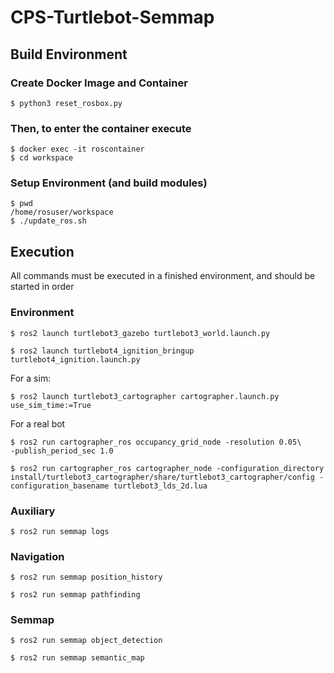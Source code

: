 # CPS-Turtlebot-Semmap

## Build Environment

### Create Docker Image and Container
```shell
$ python3 reset_rosbox.py
```

### Then, to enter the container execute
```shell
$ docker exec -it roscontainer
$ cd workspace
```
### Setup Environment (and build modules)
```shell
$ pwd
/home/rosuser/workspace
$ ./update_ros.sh
```

## Execution

All commands must be executed in a finished environment, and should be started in order

### Environment
```shell
$ ros2 launch turtlebot3_gazebo turtlebot3_world.launch.py
```

```shell
$ ros2 launch turtlebot4_ignition_bringup turtlebot4_ignition.launch.py
```

For a sim:
```shell
$ ros2 launch turtlebot3_cartographer cartographer.launch.py use_sim_time:=True
```

For a real bot
```shell
$ ros2 run cartographer_ros occupancy_grid_node -resolution 0.05\
-publish_period_sec 1.0

$ ros2 run cartographer_ros cartographer_node -configuration_directory install/turtlebot3_cartographer/share/turtlebot3_cartographer/config -configuration_basename turtlebot3_lds_2d.lua

```

### Auxiliary
```shell
$ ros2 run semmap logs
```

### Navigation
```shell
$ ros2 run semmap position_history
```

```shell
$ ros2 run semmap pathfinding
```

### Semmap
```shell
$ ros2 run semmap object_detection
```


```shell
$ ros2 run semmap semantic_map
```



